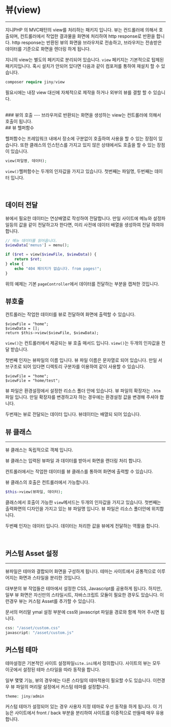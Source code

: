 # 뷰(view)
---
지니PHP 의 MVC패턴의 view를 처리하는 패키지 입니다. 뷰는 컨드롤러에 의해서 호출되며, 컨트롤러에서 작업한 결과물을 화면에 처리하여 http response로 반환을 합니다.
http response는 반환된 뷰의 화면을 브라우저로 전송하고, 브라우저는 전송받은 데이터를 기준으로 화면을 렌더링 하게 됩니다.

지니의 view는 별도의 페키지로 분리되어 있습니다. `view` 페키지는 기본적으로 탑제된 패키지입니다. 혹시 설치가 안되어 있다면 다음과 같이 컴포저를 통하여 재설치 할 수 있습니다.

```php
composer require jiny/view
```
필요시에는 내장 view 대신에 자체적으로 제작을 하거나 외부의 뷰를 결할 할 수 있습니다.

<br>
### 뷰의 호출
---
브라우저로 반환되는 화면을 생성하는 view는 컨트롤러에 의해서 호출이 됩니다. 


<br>
## 뷰 헬퍼함수

헬퍼함수는 프레임워크 내에서 장소에 구분없이 호출하여 사용을 할 수 있는 장점이 있습니다. 또한 클래스의 인스턴스를 가지고 있지 않은 상태에서도 호출을 할 수 있는 장점이 있습니다.

```php
view(파일명, 데이터);
```

`view()`헬퍼함수는 두개의 인자값을 가지고 있습니다. 첫번째는 파일명, 두번째는 데이터 입니다.

<br>

## 데이터 전달

뷰에서 필요한 데이터는 연상배열로 작성하여 전달합니다. 만일 사이트에 메뉴와 설정파일등의 값을 같이 전달하고자 한다면, 미리 사전에 데이터 배열을 생성하여 전달 하여야 합니다.

```php
// 메뉴 데이터를 읽어옵니다.
$viewData['menus'] = menu();

if ($ret = view($viewFile, $viewData)) {
    return $ret;
} else {
    echo "404 페이지가 없습니다. from pages!";
}

```
위의 예제는 기본 `pageController`에서 데이터를 전달하는 부분을 캡쳐한 것입니다.


## 뷰호출

컨트롤러는 작업한 데이터를 뷰로 전달하여 화면에 출력할 수 있습니다.

```
$viewFile = "home";
$viewData = [];
return $this->view($viewFile, $viewData);
```

`view()`는 컨트롤러에서 제공되는 뷰 호출 매서드 입니다. `view()`는 두개의 인자값을 전달 받습니다. 

첫번째 인자는 뷰파일의 이름 입니다. 뷰 파일 이름은 문자열로 되어 있습니다. 만일 서브구조로 되어 있다면 디렉토리 구분자를 이용하여 같이 사용할 수 있습니다.
```
$viewFile = "home";
$viewFile = "home/test";
```

뷰 파일은 환경설정에서 설정한 리소스 폴더 안에 있습니다. 뷰 파일의 확장자는 `.htm` 파일 입니다. 만일 확장자를 변경하고자 하는 경우에는 환경설정 값을 변경해 주셔야 합니다.

두번재는 뷰로 전달되는 데이터 입니다. 뷰데이터는 배열되 되어 있습니다.

## 뷰 클래스
---

뷰 클래스는 독립적으로 객체 입니다.

뷰 클래스는 입력된 뷰파일 과 데이터를 받아서 화면을 랜더링 처리 합니다.

컨트롤러에서는 작업한 데이터를 뷰 클래스를 통하여 화면에 출력할 수 있습니다. 

뷰 클래스의 호출은 컨트롤러에서 가능합니다.

```php
$this->view(뷰파일, 데이터);
```

클래스에서 호출이 가능한 `view`메서드는 두개의 인자값을 가지고 있습니다. 첫번째는 출력화면의 디자인을 가지고 있는 뷰 파일명 입니다.
뷰 파일은 리소스 폴더안에 위치합니다.

두번째 인자는 데이터 입니다. 데이터는 처리한 값을 뷰에게 전달하는 역활을 합니다.

<br>

## 커스텀 Asset 설정
---

뷰파일은 테마와 결합되어 화면을 구성하게 됩니다. 테마는 사이트에서 공통적으로 이루어지는 화면과 스타일을 분리한 것입니다.

대부분의 뷰 작업들은 테마에서 설정한 CSS, Javascript를 공용하게 됩니다. 하지만, 일부 뷰 화면은 자신만의 스타일시트, 자바스크립트 모듈이 필요한 경우도 있습니다.
이런경우 뷰는 커스텀 Asset를 추가할 수 있습니다.

문서의 머리말 ymal 설정 부분에 css와 javascript 파일을 경로와 함께 적어 주시면 됩니다.

```php
css: "/asset/custom.css"
javascript: "/asset/custom.js"
```

## 커스텀 테마

테마설정은 기본적인 사이트 설정파일`site.ini`에서 정의합니다. 사이트의 뷰는 모두 이곳에서 설정된 테마 스타일을 따라 동작을 합니다.

일부 몇몇 기능, 뷰의 경우에는 다른 스타일의 테마적용이 필요할 수도 있습니다. 이런경우 뷰 파일의 머리말 설정에서 커스텀 테마를 설정합니다.

```php
theme: jiny/admin
```

커스텀 테마가 설정되어 있는 경우 사용자 지정 테마로 우선 동작을 하게 됩니다. 이 기능은 사이트에서 front / back 부분을 분리하여 사이트를 이중적으로 만들때 매우 유용합니다.


